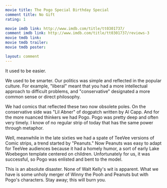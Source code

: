 ```yaml
---
movie title: The Pogo Special Birthday Special
comment title: No Gift
rating: 1

movie imdb link: http://www.imdb.com/title/tt0301737/
comment imdb link: http://www.imdb.com/title/tt0301737/reviews-3
movie tmdb link: 
movie tmdb trailer: 
movie tmdb poster: 

layout: comment
---
```


It used to be easier.

We used to be smarter. Our politics was simple and reflected in the popular culture. For example, "liberal" meant that you had a more intellectual approach to difficult problems, and "conservative" designated a more common sense or direct philosophy.

We had comics that reflected these two now obsolete poles. On the conservative side was "Lil Abner" of dogpatch written by Al Capp. And for the more nuanced thinkers we had Pogo. Pogo was pretty deep and often very timely. I know of no regular strip of today that has the same power through metaphor. 

Well, meanwhile in the late sixties we had a spate of TeeVee versions of Comic strips, a trend started by "Peanuts." Now Peanuts was easy to adapt for TeeVee audiences because it had a homely humor, a sort of early Lake Woebegon template centered on children. Unfortunately for us, it was successful, so Pogo was enlisted and bent to the model.

This is an absolute disaster. None of Walt Kelly's wit is apparent. What we have is some unholy merger of Winny the Pooh and Peanuts but with Pogo's characters. Stay away; this will burn you.
